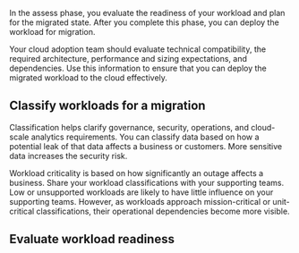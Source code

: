 In the assess phase, you evaluate the readiness of your workload and plan for the migrated state. After you complete this phase, you can deploy the workload for migration.

Your cloud adoption team should evaluate technical compatibility, the required architecture, performance and sizing expectations, and dependencies. Use this information to ensure that you can deploy the migrated workload to the cloud effectively.

## Classify workloads for a migration

Classification helps clarify governance, security, operations, and cloud-scale analytics requirements. You can classify data based on how a potential leak of that data affects a business or customers. More sensitive data increases the security risk.

Workload criticality is based on how significantly an outage affects a business. Share your workload classifications with your supporting teams. Low or unsupported workloads are likely to have little influence on your supporting teams. However, as workloads approach mission-critical or unit-critical classifications, their operational dependencies become more visible.

## Evaluate workload readiness

